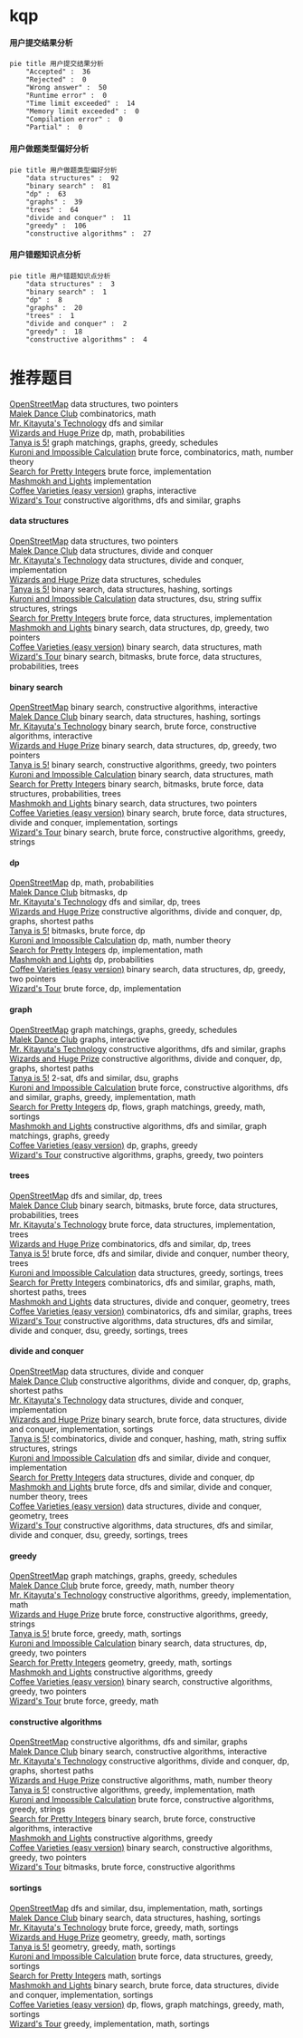 # kqp
<!-- tabs:start -->
#### **用户提交结果分析**

```mermaid
pie title 用户提交结果分析
    "Accepted" :  36
    "Rejected" :  0
    "Wrong answer" :  50
    "Runtime error" :  0
    "Time limit exceeded" :  14
    "Memory limit exceeded" :  0
    "Compilation error" :  0
    "Partial" :  0
```
#### **用户做题类型偏好分析**

```mermaid
pie title 用户做题类型偏好分析
    "data structures" :  92
    "binary search" :  81
    "dp" :  63
    "graphs" :  39
    "trees" :  64
    "divide and conquer" :  11
    "greedy" :  106
    "constructive algorithms" :  27
```
#### **用户错题知识点分析**

```mermaid
pie title 用户错题知识点分析
    "data structures" :  3
    "binary search" :  1
    "dp" :  8
    "graphs" :  20
    "trees" :  1
    "divide and conquer" :  2
    "greedy" :  18
    "constructive algorithms" :  4
```
<!-- tabs:end -->
# 推荐题目
[OpenStreetMap](http://codeforces.com/problemset/problem/1195/E)		data structures,
                        two pointers		  
[Malek Dance Club](http://codeforces.com/problemset/problem/319/A)		combinatorics,
                        math		  
[Mr. Kitayuta's Technology](http://codeforces.com/problemset/problem/505/D)		dfs and similar		  
[Wizards and Huge Prize](http://codeforces.com/problemset/problem/167/B)		dp,
                        math,
                        probabilities		  
[Tanya is 5!](http://codeforces.com/problemset/problem/737/E)		graph matchings,
                        graphs,
                        greedy,
                        schedules		  
[Kuroni and Impossible Calculation](http://codeforces.com/problemset/problem/1305/C)		brute force,
                        combinatorics,
                        math,
                        number theory		  
[Search for Pretty Integers](https://codeforces.com/contest/872/problem/A)		brute force,
                        implementation		  
[Mashmokh and Lights](http://codeforces.com/problemset/problem/415/A)		implementation		  
[Coffee Varieties (easy version)](http://codeforces.com/problemset/problem/1291/F)		graphs,
                        interactive		  
[Wizard's Tour](http://codeforces.com/problemset/problem/858/F)		constructive algorithms,
                        dfs and similar,
                        graphs		  
<!-- tabs:start -->
#### **data structures**
[OpenStreetMap](http://codeforces.com/problemset/problem/1195/E)		data structures,
                        two pointers		  
[Malek Dance Club](http://codeforces.com/problemset/problem/480/E)		data structures,
                        divide and conquer		  
[Mr. Kitayuta's Technology](http://codeforces.com/problemset/problem/1371/F)		data structures,
                        divide and conquer,
                        implementation		  
[Wizards and Huge Prize](http://codeforces.com/problemset/problem/380/C)		data structures,
                        schedules		  
[Tanya is 5!](http://codeforces.com/problemset/problem/1284/D)		binary search,
                        data structures,
                        hashing,
                        sortings		  
[Kuroni and Impossible Calculation](http://codeforces.com/problemset/problem/452/E)		data structures,
                        dsu,
                        string suffix structures,
                        strings		  
[Search for Pretty Integers](http://codeforces.com/problemset/problem/1207/F)		brute force,
                        data structures,
                        implementation		  
[Mashmokh and Lights](http://codeforces.com/problemset/problem/1492/C)		binary search,
                        data structures,
                        dp,
                        greedy,
                        two pointers		  
[Coffee Varieties (easy version)](http://codeforces.com/problemset/problem/1490/G)		binary search,
                        data structures,
                        math		  
[Wizard's Tour](http://codeforces.com/problemset/problem/1479/D)		binary search,
                        bitmasks,
                        brute force,
                        data structures,
                        probabilities,
                        trees		  
#### **binary search**
[OpenStreetMap](https://codeforces.com/contest/1104/problem/D)		binary search,
                        constructive algorithms,
                        interactive		  
[Malek Dance Club](http://codeforces.com/problemset/problem/1284/D)		binary search,
                        data structures,
                        hashing,
                        sortings		  
[Mr. Kitayuta's Technology](https://codeforces.com/contest/1471/problem/E)		binary search,
                        brute force,
                        constructive algorithms,
                        interactive		  
[Wizards and Huge Prize](http://codeforces.com/problemset/problem/1492/C)		binary search,
                        data structures,
                        dp,
                        greedy,
                        two pointers		  
[Tanya is 5!](http://codeforces.com/problemset/problem/1463/D)		binary search,
                        constructive algorithms,
                        greedy,
                        two pointers		  
[Kuroni and Impossible Calculation](http://codeforces.com/problemset/problem/1490/G)		binary search,
                        data structures,
                        math		  
[Search for Pretty Integers](http://codeforces.com/problemset/problem/1479/D)		binary search,
                        bitmasks,
                        brute force,
                        data structures,
                        probabilities,
                        trees		  
[Mashmokh and Lights](http://codeforces.com/problemset/problem/1436/E)		binary search,
                        data structures,
                        two pointers		  
[Coffee Varieties (easy version)](http://codeforces.com/problemset/problem/1461/D)		binary search,
                        brute force,
                        data structures,
                        divide and conquer,
                        implementation,
                        sortings		  
[Wizard's Tour](http://codeforces.com/problemset/problem/1493/C)		binary search,
                        brute force,
                        constructive algorithms,
                        greedy,
                        strings		  
#### **dp**
[OpenStreetMap](http://codeforces.com/problemset/problem/167/B)		dp,
                        math,
                        probabilities		  
[Malek Dance Club](https://codeforces.com/contest/544/problem/E)		bitmasks,
                        dp		  
[Mr. Kitayuta's Technology](http://codeforces.com/problemset/problem/1187/E)		dfs and similar,
                        dp,
                        trees		  
[Wizards and Huge Prize](http://codeforces.com/problemset/problem/232/C)		constructive algorithms,
                        divide and conquer,
                        dp,
                        graphs,
                        shortest paths		  
[Tanya is 5!](http://codeforces.com/problemset/problem/201/D)		bitmasks,
                        brute force,
                        dp		  
[Kuroni and Impossible Calculation](http://codeforces.com/problemset/problem/1510/D)		dp,
                        math,
                        number theory		  
[Search for Pretty Integers](http://codeforces.com/problemset/problem/288/E)		dp,
                        implementation,
                        math		  
[Mashmokh and Lights](http://codeforces.com/problemset/problem/540/D)		dp,
                        probabilities		  
[Coffee Varieties (easy version)](http://codeforces.com/problemset/problem/1492/C)		binary search,
                        data structures,
                        dp,
                        greedy,
                        two pointers		  
[Wizard's Tour](https://codeforces.com/contest/1457/problem/C)		brute force,
                        dp,
                        implementation		  
#### **graph**
[OpenStreetMap](http://codeforces.com/problemset/problem/737/E)		graph matchings,
                        graphs,
                        greedy,
                        schedules		  
[Malek Dance Club](http://codeforces.com/problemset/problem/1291/F)		graphs,
                        interactive		  
[Mr. Kitayuta's Technology](http://codeforces.com/problemset/problem/858/F)		constructive algorithms,
                        dfs and similar,
                        graphs		  
[Wizards and Huge Prize](http://codeforces.com/problemset/problem/232/C)		constructive algorithms,
                        divide and conquer,
                        dp,
                        graphs,
                        shortest paths		  
[Tanya is 5!](http://codeforces.com/problemset/problem/27/D)		2-sat,
                        dfs and similar,
                        dsu,
                        graphs		  
[Kuroni and Impossible Calculation](http://codeforces.com/problemset/problem/1487/C)		brute force,
                        constructive algorithms,
                        dfs and similar,
                        graphs,
                        greedy,
                        implementation,
                        math		  
[Search for Pretty Integers](http://codeforces.com/problemset/problem/1437/C)		dp,
                        flows,
                        graph matchings,
                        greedy,
                        math,
                        sortings		  
[Mashmokh and Lights](http://codeforces.com/problemset/problem/1470/D)		constructive algorithms,
                        dfs and similar,
                        graph matchings,
                        graphs,
                        greedy		  
[Coffee Varieties (easy version)](http://codeforces.com/problemset/problem/1476/C)		dp,
                        graphs,
                        greedy		  
[Wizard's Tour](http://codeforces.com/problemset/problem/1304/D)		constructive algorithms,
                        graphs,
                        greedy,
                        two pointers		  
#### **trees**
[OpenStreetMap](http://codeforces.com/problemset/problem/1187/E)		dfs and similar,
                        dp,
                        trees		  
[Malek Dance Club](http://codeforces.com/problemset/problem/1479/D)		binary search,
                        bitmasks,
                        brute force,
                        data structures,
                        probabilities,
                        trees		  
[Mr. Kitayuta's Technology](http://codeforces.com/problemset/problem/1511/C)		brute force,
                        data structures,
                        implementation,
                        trees		  
[Wizards and Huge Prize](http://codeforces.com/problemset/problem/1499/F)		combinatorics,
                        dfs and similar,
                        dp,
                        trees		  
[Tanya is 5!](http://codeforces.com/problemset/problem/1491/E)		brute force,
                        dfs and similar,
                        divide and conquer,
                        number theory,
                        trees		  
[Kuroni and Impossible Calculation](http://codeforces.com/problemset/problem/1466/D)		data structures,
                        greedy,
                        sortings,
                        trees		  
[Search for Pretty Integers](http://codeforces.com/problemset/problem/1495/D)		combinatorics,
                        dfs and similar,
                        graphs,
                        math,
                        shortest paths,
                        trees		  
[Mashmokh and Lights](http://codeforces.com/problemset/problem/1303/G)		data structures,
                        divide and conquer,
                        geometry,
                        trees		  
[Coffee Varieties (easy version)](http://codeforces.com/problemset/problem/1454/E)		combinatorics,
                        dfs and similar,
                        graphs,
                        trees		  
[Wizard's Tour](http://codeforces.com/problemset/problem/1494/D)		constructive algorithms,
                        data structures,
                        dfs and similar,
                        divide and conquer,
                        dsu,
                        greedy,
                        sortings,
                        trees		  
#### **divide and conquer**
[OpenStreetMap](http://codeforces.com/problemset/problem/480/E)		data structures,
                        divide and conquer		  
[Malek Dance Club](http://codeforces.com/problemset/problem/232/C)		constructive algorithms,
                        divide and conquer,
                        dp,
                        graphs,
                        shortest paths		  
[Mr. Kitayuta's Technology](http://codeforces.com/problemset/problem/1371/F)		data structures,
                        divide and conquer,
                        implementation		  
[Wizards and Huge Prize](http://codeforces.com/problemset/problem/1461/D)		binary search,
                        brute force,
                        data structures,
                        divide and conquer,
                        implementation,
                        sortings		  
[Tanya is 5!](http://codeforces.com/problemset/problem/1466/G)		combinatorics,
                        divide and conquer,
                        hashing,
                        math,
                        string suffix structures,
                        strings		  
[Kuroni and Impossible Calculation](http://codeforces.com/problemset/problem/1490/D)		dfs and similar,
                        divide and conquer,
                        implementation		  
[Search for Pretty Integers](https://codeforces.com/contest/1483/problem/C)		data structures,
                        divide and conquer,
                        dp		  
[Mashmokh and Lights](http://codeforces.com/problemset/problem/1491/E)		brute force,
                        dfs and similar,
                        divide and conquer,
                        number theory,
                        trees		  
[Coffee Varieties (easy version)](http://codeforces.com/problemset/problem/1303/G)		data structures,
                        divide and conquer,
                        geometry,
                        trees		  
[Wizard's Tour](http://codeforces.com/problemset/problem/1494/D)		constructive algorithms,
                        data structures,
                        dfs and similar,
                        divide and conquer,
                        dsu,
                        greedy,
                        sortings,
                        trees		  
#### **greedy**
[OpenStreetMap](http://codeforces.com/problemset/problem/737/E)		graph matchings,
                        graphs,
                        greedy,
                        schedules		  
[Malek Dance Club](http://codeforces.com/problemset/problem/1407/B)		brute force,
                        greedy,
                        math,
                        number theory		  
[Mr. Kitayuta's Technology](http://codeforces.com/problemset/problem/1504/B)		constructive algorithms,
                        greedy,
                        implementation,
                        math		  
[Wizards and Huge Prize](http://codeforces.com/problemset/problem/1321/C)		brute force,
                        constructive algorithms,
                        greedy,
                        strings		  
[Tanya is 5!](http://codeforces.com/problemset/problem/1272/A)		brute force,
                        greedy,
                        math,
                        sortings		  
[Kuroni and Impossible Calculation](http://codeforces.com/problemset/problem/1492/C)		binary search,
                        data structures,
                        dp,
                        greedy,
                        two pointers		  
[Search for Pretty Integers](https://codeforces.com/contest/1496/problem/C)		geometry,
                        greedy,
                        math,
                        sortings		  
[Mashmokh and Lights](http://codeforces.com/problemset/problem/1493/A)		constructive algorithms,
                        greedy		  
[Coffee Varieties (easy version)](http://codeforces.com/problemset/problem/1463/D)		binary search,
                        constructive algorithms,
                        greedy,
                        two pointers		  
[Wizard's Tour](http://codeforces.com/problemset/problem/1462/C)		brute force,
                        greedy,
                        math		  
#### **constructive algorithms**
[OpenStreetMap](http://codeforces.com/problemset/problem/858/F)		constructive algorithms,
                        dfs and similar,
                        graphs		  
[Malek Dance Club](https://codeforces.com/contest/1104/problem/D)		binary search,
                        constructive algorithms,
                        interactive		  
[Mr. Kitayuta's Technology](http://codeforces.com/problemset/problem/232/C)		constructive algorithms,
                        divide and conquer,
                        dp,
                        graphs,
                        shortest paths		  
[Wizards and Huge Prize](http://codeforces.com/problemset/problem/1370/B)		constructive algorithms,
                        math,
                        number theory		  
[Tanya is 5!](http://codeforces.com/problemset/problem/1504/B)		constructive algorithms,
                        greedy,
                        implementation,
                        math		  
[Kuroni and Impossible Calculation](http://codeforces.com/problemset/problem/1321/C)		brute force,
                        constructive algorithms,
                        greedy,
                        strings		  
[Search for Pretty Integers](https://codeforces.com/contest/1471/problem/E)		binary search,
                        brute force,
                        constructive algorithms,
                        interactive		  
[Mashmokh and Lights](http://codeforces.com/problemset/problem/1493/A)		constructive algorithms,
                        greedy		  
[Coffee Varieties (easy version)](http://codeforces.com/problemset/problem/1463/D)		binary search,
                        constructive algorithms,
                        greedy,
                        two pointers		  
[Wizard's Tour](https://codeforces.com/contest/1456/problem/B)		bitmasks,
                        brute force,
                        constructive algorithms		  
#### **sortings**
[OpenStreetMap](http://codeforces.com/problemset/problem/843/A)		dfs and similar,
                        dsu,
                        implementation,
                        math,
                        sortings		  
[Malek Dance Club](http://codeforces.com/problemset/problem/1284/D)		binary search,
                        data structures,
                        hashing,
                        sortings		  
[Mr. Kitayuta's Technology](http://codeforces.com/problemset/problem/1272/A)		brute force,
                        greedy,
                        math,
                        sortings		  
[Wizards and Huge Prize](https://codeforces.com/contest/1496/problem/C)		geometry,
                        greedy,
                        math,
                        sortings		  
[Tanya is 5!](http://codeforces.com/problemset/problem/1495/A)		geometry,
                        greedy,
                        math,
                        sortings		  
[Kuroni and Impossible Calculation](http://codeforces.com/problemset/problem/1497/A)		brute force,
                        data structures,
                        greedy,
                        sortings		  
[Search for Pretty Integers](http://codeforces.com/problemset/problem/1427/A)		math,
                        sortings		  
[Mashmokh and Lights](http://codeforces.com/problemset/problem/1461/D)		binary search,
                        brute force,
                        data structures,
                        divide and conquer,
                        implementation,
                        sortings		  
[Coffee Varieties (easy version)](http://codeforces.com/problemset/problem/1437/C)		dp,
                        flows,
                        graph matchings,
                        greedy,
                        math,
                        sortings		  
[Wizard's Tour](http://codeforces.com/problemset/problem/1473/A)		greedy,
                        implementation,
                        math,
                        sortings		  
<!-- tabs:end -->
